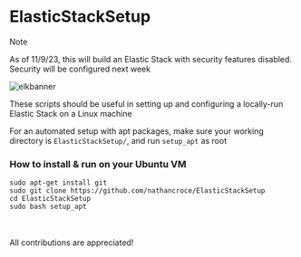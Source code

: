 # ElasticStackSetup


> [!Note]
> As of 11/9/23, this will build an Elastic Stack with security features disabled. Security will be configured next week

![elkbanner](https://github.com/nathancroce/ElasticStackSetup/assets/90940521/832c0fbb-ca52-4099-9ad9-4b600c1af64d)


These scripts should be useful in setting up and configuring a locally-run Elastic Stack on a Linux machine

For an automated setup with apt packages, make sure your working directory is `ElasticStackSetup/`, and run `setup_apt` as root

### How to install & run on your Ubuntu VM

```
sudo apt-get install git
sudo git clone https://github.com/nathancroce/ElasticStackSetup
cd ElasticStackSetup
sudo bash setup_apt
```

<br><br>
All contributions are appreciated!
